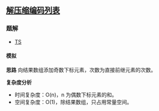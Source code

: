 ## [解压缩编码列表](https://leetcode-cn.com/problems/decompress-run-length-encoded-list/)

### 题解
+ [TS](../../ts/1408/1313.ts)

#### 模拟
**思路**
向结果数组添加奇数下标元素，次数为直接前继元素的次数。

**复杂度分析**
+ 时间复杂度：O(n)，n 为偶数下标元素的和。
+ 空间复杂度：O(1)，除结果数组，只占用常量空间。